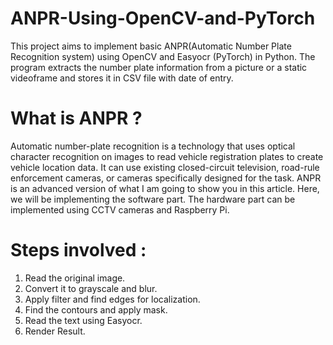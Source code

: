 # ANPR-Using-OpenCV-and-PyTorch
This project aims to implement basic ANPR(Automatic Number Plate Recognition system) using OpenCV and Easyocr (PyTorch) in Python. The program extracts the number plate information from a picture or a static videoframe and stores it in CSV file with date of entry.

# What is ANPR ?

Automatic number-plate recognition is a technology that uses optical character recognition on images to read vehicle registration plates to create vehicle location data. It can use existing closed-circuit television, road-rule enforcement cameras, or cameras specifically designed for the task. ANPR is an advanced version of what I am going to show you in this article. Here, we will be implementing the software part. The hardware part can be implemented using CCTV cameras and Raspberry Pi.

# Steps involved :

1. Read the original image.
2. Convert it to grayscale and blur.
3. Apply filter and find edges for localization.
4. Find the contours and apply mask.
5. Read the text using Easyocr.
6. Render Result.

